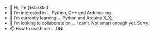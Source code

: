 - 👋 Hi, I’m @star8kid
- 👀 I’m interested in ...
      Python, C++ and Arduino-ing
- 🌱 I’m currently learning ...
      Python and Arduino X_X;;
- 💞️ I’m looking to collaborate on ...
      I can't. Not smart enough yet. Sorry.
- 📫 How to reach me ... DNI
      
     

<!---
star8kid/star8kid is a ✨ special ✨ repository because its `README.md` (this file) appears on your GitHub profile.
You can click the Preview link to take a look at your changes.
--->
